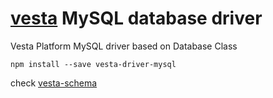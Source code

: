 # [vesta](http://vestarayanafzar.com) MySQL database driver
Vesta Platform MySQL driver based on Database Class

`npm install --save vesta-driver-mysql`

check [vesta-schema](https://github.com/VestaRayanAfzar/vesta-schema)